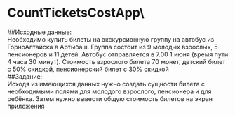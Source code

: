 # CountTicketsCostApp\
##Исходные данные:\
Необходимо купить билеты на экскурсионную группу на автобус из ГорноАлтайска в Артыбаш. 
Группа состоит из 9 молодых взрослых, 5 пенсионеров и 11 детей. 
Автобус отправляется в 7.00 1 июня (время пути 4 часа 30 минут). 
Стоимость взрослого билета 70 монет, детский билет с 50% скидкой, 
пенсионерский билет с 30% скидкой\
##Задание:\
Исходя из имеющихся данных нужно создать сущности билета с необходимыми 
полями для молодого взрослого, пенсионера и для ребёнка. 
Затем нужно вывести общую стоимость билетов на экран приложения
